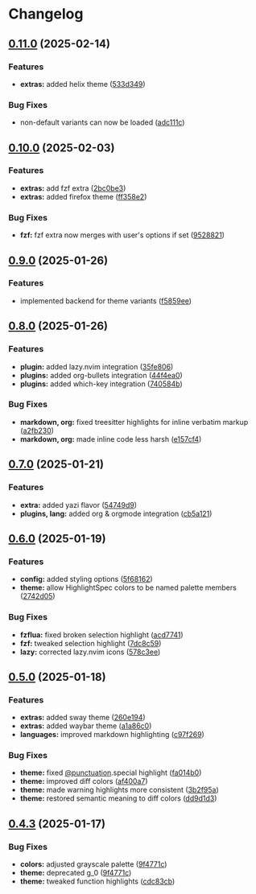 # Changelog

## [0.11.0](https://github.com/ashen-org/ashen.nvim/compare/v0.10.0...v0.11.0) (2025-02-14)


### Features

* **extras:** added helix theme ([533d349](https://github.com/ashen-org/ashen.nvim/commit/533d3494225ea44bd9a0c3ae45e01b3dcbe32d0f))


### Bug Fixes

* non-default variants can now be loaded ([adc111c](https://github.com/ashen-org/ashen.nvim/commit/adc111c573cd509809377546102ec4d3aefeaede))

## [0.10.0](https://github.com/ficcdaf/ashen.nvim/compare/v0.9.0...v0.10.0) (2025-02-03)


### Features

* **extras:** add fzf extra ([2bc0be3](https://github.com/ficcdaf/ashen.nvim/commit/2bc0be3b27a46d94de14b480f4ab77bf1f3a59da))
* **extras:** added firefox theme ([ff358e2](https://github.com/ficcdaf/ashen.nvim/commit/ff358e27bbbdce5511adbaa36e0eb8796e4388fa))


### Bug Fixes

* **fzf:** fzf extra now merges with user's options if set ([9528821](https://github.com/ficcdaf/ashen.nvim/commit/9528821deeb5688e8c3fcd9c4a1a18a3ecb3de91))

## [0.9.0](https://github.com/ficcdaf/ashen.nvim/compare/v0.8.0...v0.9.0) (2025-01-26)


### Features

* implemented backend for theme variants ([f5859ee](https://github.com/ficcdaf/ashen.nvim/commit/f5859ee6298b1269df60c2709b546d73a8a69354))

## [0.8.0](https://github.com/ficcdaf/ashen.nvim/compare/v0.7.0...v0.8.0) (2025-01-26)


### Features

* **plugin:** added lazy.nvim integration ([35fe806](https://github.com/ficcdaf/ashen.nvim/commit/35fe8068e80f9937b7aea8a2a3f7de4920eb5765))
* **plugins:** added org-bullets integration ([44f4ea0](https://github.com/ficcdaf/ashen.nvim/commit/44f4ea0114f33697da8539ba35e078a9cafaec43))
* **plugins:** added which-key integration ([740584b](https://github.com/ficcdaf/ashen.nvim/commit/740584b963e03bf2c583c29b750fac2f43863d65))


### Bug Fixes

* **markdown, org:** fixed treesitter highlights for inline verbatim markup ([a2fb230](https://github.com/ficcdaf/ashen.nvim/commit/a2fb230d68bbbf1e6faa86e9daed8eceaef494c9))
* **markdown, org:** made inline code less harsh ([e157cf4](https://github.com/ficcdaf/ashen.nvim/commit/e157cf46c9609fb880dc16c30ebd1612e248c71b))

## [0.7.0](https://github.com/ficcdaf/ashen.nvim/compare/v0.6.0...v0.7.0) (2025-01-21)


### Features

* **extra:** added yazi flavor ([54749d9](https://github.com/ficcdaf/ashen.nvim/commit/54749d9993f2b90dff1d7ea1c4d688ef3b5672c2))
* **plugins, lang:** added org & orgmode integration ([cb5a121](https://github.com/ficcdaf/ashen.nvim/commit/cb5a1216f9aea592e1fff7433afca329ebddaf18))

## [0.6.0](https://github.com/ficcdaf/ashen.nvim/compare/v0.5.0...v0.6.0) (2025-01-19)


### Features

* **config:** added styling options ([5f68162](https://github.com/ficcdaf/ashen.nvim/commit/5f68162d0977d8ec1343298d7b718550f3e3ed90))
* **theme:** allow HighlightSpec colors to be named palette members ([2742d05](https://github.com/ficcdaf/ashen.nvim/commit/2742d050583a9eb3f180e1a67491b5b478f88db3))


### Bug Fixes

* **fzflua:** fixed broken selection highlight ([acd7741](https://github.com/ficcdaf/ashen.nvim/commit/acd77411d49b26ea9ebad0e1083a2489a435de8a))
* **fzf:** tweaked selection highlight ([7dc8c59](https://github.com/ficcdaf/ashen.nvim/commit/7dc8c59958ad4cbbab60c0fbdc236db32b82a7a1))
* **lazy:** corrected lazy.nvim icons ([578c3ee](https://github.com/ficcdaf/ashen.nvim/commit/578c3ee6e80cd2e36571577fed7a20d86ffc9413))

## [0.5.0](https://github.com/ficcdaf/ashen.nvim/compare/v0.4.3...v0.5.0) (2025-01-18)


### Features

* **extras:** added sway theme ([260e194](https://github.com/ficcdaf/ashen.nvim/commit/260e19463b8113518cbe1359723f58d0a8695563))
* **extras:** added waybar theme ([a1a86c0](https://github.com/ficcdaf/ashen.nvim/commit/a1a86c0d624d7f29a95ca7149752a85a2b7b1ad2))
* **languages:** improved markdown highlighting ([c97f269](https://github.com/ficcdaf/ashen.nvim/commit/c97f269a7399cc6b1f31ae5fb9864dc64222a719))


### Bug Fixes

* **theme:** fixed [@punctuation](https://github.com/punctuation).special highlight ([fa014b0](https://github.com/ficcdaf/ashen.nvim/commit/fa014b0feb618694540327a87fbadc1d291677a6))
* **theme:** improved diff colors ([af400a7](https://github.com/ficcdaf/ashen.nvim/commit/af400a7886c9df8f60e65677aa69f1dc97bf2380))
* **theme:** made warning highlights more consistent ([3b2f95a](https://github.com/ficcdaf/ashen.nvim/commit/3b2f95af08e56af3781c701698e8fd006819132a))
* **theme:** restored semantic meaning to diff colors ([dd9d1d3](https://github.com/ficcdaf/ashen.nvim/commit/dd9d1d3462c740eb1fa6b74e612f46ab18e7c792))

## [0.4.3](https://github.com/ficcdaf/ashen.nvim/compare/0.4.2...v0.4.3) (2025-01-17)


### Bug Fixes

* **colors:** adjusted grayscale palette ([9f4771c](https://github.com/ficcdaf/ashen.nvim/commit/9f4771cac8d6a06fad1d708b09ae179841eb2f56))
* **theme:** deprecated g_0 ([9f4771c](https://github.com/ficcdaf/ashen.nvim/commit/9f4771cac8d6a06fad1d708b09ae179841eb2f56))
* **theme:** tweaked function highlights ([cdc83cb](https://github.com/ficcdaf/ashen.nvim/commit/cdc83cb34873a7b4baa85051b03426b455d84959))
